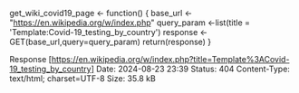 
    
get_wiki_covid19_page <- function() {
     base_url <- "https://en.wikipedia.org/w/index.php"
     query_param <-list(title = 'Template:Covid-19_testing_by_country')
     response <-GET(base_url,query=query_param)
     return(response)
    }
    
Response [https://en.wikipedia.org/w/index.php?title=Template%3ACovid-19_testing_by_country]
  Date: 2024-08-23 23:39
  Status: 404
  Content-Type: text/html; charset=UTF-8
  Size: 35.8 kB
<!DOCTYPE html>
<html class="client-nojs vector-feature-language-in-header-enabled vector-fea...
<head>
<meta charset="UTF-8">
<title>Template:Covid-19 testing by country - Wikipedia</title>
<script>(function(){var className="client-js vector-feature-language-in-heade...
"wgDigitTransformTable":["",""],"wgDefaultDateFormat":"dmy","wgMonthNames":["...
"wgMediaViewerOnClick":true,"wgMediaViewerEnabledByDefault":true,"wgPopupsFla...
"user.styles":"ready","ext.globalCssJs.user":"ready","user":"ready","user.opt...
<script>(RLQ=window.RLQ||[]).push(function(){mw.loader.impl(function(){return...
    
        
The problem is that the colon is coming through as a hex code %3A instead of a colon.

I am not sure how to get this to come through.
